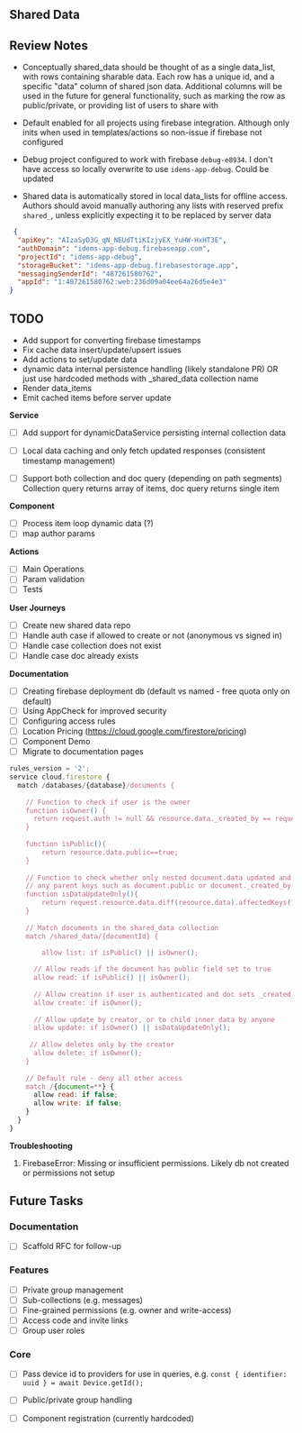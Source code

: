 ## Shared Data


## Review Notes
- Conceptually shared_data should be thought of as a single data_list, with rows containing sharable data.
Each row has a unique id, and a specific "data" column of shared json data. Additional columns will be used in
the future for general functionality, such as marking the row as public/private, or providing list of users to share with

- Default enabled for all projects using firebase integration. Although only inits when used in templates/actions so non-issue if firebase not configured
- Debug project configured to work with firebase `debug-e8934`. I don't have access so locally overwrite to use `idems-app-debug`. Could be updated
- Shared data is automatically stored in local data_lists for offline access. Authors should avoid manually authoring any lists with reserved prefix `shared_`, unless explicitly expecting it to be replaced by server data

```json
 {
  "apiKey": "AIzaSyD3G_qN_NEUdTtiKIzjyEX_YuHW-HxHT3E",
  "authDomain": "idems-app-debug.firebaseapp.com",
  "projectId": "idems-app-debug",
  "storageBucket": "idems-app-debug.firebasestorage.app",
  "messagingSenderId": "487261580762",
  "appId": "1:487261580762:web:236d09a04ee64a26d5e4e3"
}
```


## TODO

- Add support for converting firebase timestamps
- Fix cache data insert/update/upsert issues
- Add actions to set/update data
- dynamic data internal persistence handling (likely standalone PR)
    OR just use hardcoded methods with _shared_data collection name
- Render data_items
- Emit cached items before server update


**Service**
- [ ] Add support for dynamicDataService persisting internal collection data
- [ ] Local data caching and only fetch updated responses (consistent timestamp management)
- [ ] Support both collection and doc query (depending on path segments)
      Collection query returns array of items, doc query returns single item 



**Component**
- [ ] Process item loop dynamic data (?)
- [ ] map author params

**Actions**
- [ ] Main Operations
- [ ] Param validation
- [ ] Tests

**User Journeys**
- [ ] Create new shared data repo
- [ ] Handle auth case if allowed to create or not (anonymous vs signed in)
- [ ] Handle case collection does not exist
- [ ] Handle case doc already exists

**Documentation**
- [ ] Creating firebase deployment db (default vs named - free quota only on default)
- [ ] Using AppCheck for improved security
- [ ] Configuring access rules
- [ ] Location Pricing (https://cloud.google.com/firestore/pricing)
- [ ] Component Demo
- [ ] Migrate to documentation pages

```js
rules_version = '2';
service cloud.firestore {
  match /databases/{database}/documents {
  
  	// Function to check if user is the owner
    function isOwner() {
      return request.auth != null && resource.data._created_by == request.auth.uid;
    }
    
    function isPublic(){
    	return resource.data.public==true;
    }
    
    // Function to check whether only nested document.data updated and not
    // any parent keys such as document.public or document._created_by
    function isDataUpdateOnly(){
    	return request.resource.data.diff(resource.data).affectedKeys().hasOnly(['data'])
    }
    
    // Match documents in the shared_data collection
    match /shared_data/{documentId} {
    
    	allow list: if isPublic() || isOwner();

      // Allow reads if the document has public field set to true
      allow read: if isPublic() || isOwner();
      
      // Allow creation if user is authenticated and doc sets _created_by 
      allow create: if isOwner();
      
      // Allow update by creator, or to child inner data by anyone
      allow update: if isOwner() || isDataUpdateOnly();
                             
     // Allow deletes only by the creator
      allow delete: if isOwner();
    }
    
    // Default rule - deny all other access
    match /{document=**} {
      allow read: if false;
      allow write: if false;
    }
  }
}
```

**Troubleshooting**
1. FirebaseError: Missing or insufficient permissions.
Likely db not created or permissions not setup

## Future Tasks

### Documentation
- [ ] Scaffold RFC for follow-up

### Features
- [ ] Private group management
- [ ] Sub-collections (e.g. messages)
- [ ] Fine-grained permissions (e.g. owner and write-access)
- [ ] Access code and invite links
- [ ] Group user roles

### Core
- [ ] Pass device id to providers for use in queries, e.g. `const { identifier: uuid } = await Device.getId();`
- [ ] Public/private group handling
- [ ] Component registration (currently hardcoded)




